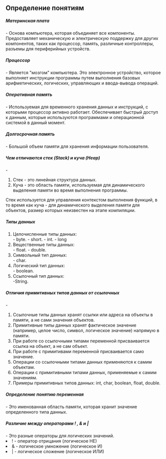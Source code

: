 <h2> Определение понятиям </h2>

<h5> Материнская плата  </h5> - Основа компьютера, которая объединяет все компоненты. Предоставляет механическую и электрическую поддержку для других компонентов, таких как процессор, память, различные контроллеры, разъемы для периферийных устройств.
<h5> Процессор  </h5> - Является "мозгом" компьютера. Это электронное устройство, которое выполняет инструкции программы путем выполнения базовых арифметических, логических, управляющих и ввода-вывода операций.
<h5> Оперативная память  </h5> - Используемая для временного хранения данных и инструкций, с которыми процессор активно работает. Обеспечивает быстрый доступ к данным, которые используются программами и операционной системой в данный момент.
<h5> Долгосрочная память  </h5> - Большой объем памяти для хранения информации пользователя.

<h5> Чем отличаются стек (Stack) и куча (Heap) </h5> - 
<ol>
<li> Стек - это линейная структура данных. </li>
<li> Куча - это область памяти, используемая для динамического выделения памяти во время выполнения программы. </li>
</ol>
Cтек используется для управления контекстом выполнения функций, в то время как куча - для динамического выделения памяти для объектов, размер которых неизвестен на этапе компиляции.

<h5> Типы данных </h5>
<ol>
<li> Целочисленные типы данных:</li>
 - byte.
 - short.
 - int.
 - long
<li> Вещественные типы данных: </li>
 - float.
 - double.
<li> Символьный тип данных:</li>
 - char.
<li> Логический тип данных:</li>
 - boolean.
<li> Ссылочный тип данных:</li>
  -String.
</ol>

<h5> Отличия примитивных типов данных от ссылочных </h5> - 
<ol>
<li>Ссылочные типы данных хранят ссылки или адреса на объекты в памяти, а не сами значения объектов. </li>
<li>Примитивные типы данных хранят фактическое значение (например, целое число, символ, логическое значение) напрямую в памяти. </li>
<li>При работе со ссылочными типами переменной присваивается ссылка на объект, а не сам объект. </li>
<li>При работе с примитивами переменной присваивается само значение. </li>
<li>Операции со ссылочными типами данных применяются к самим объектам. </li>
<li>Операции с примитивными типами данных, применяемые к самим значениям.</li>
<li>Примеры примитивных типов данных: int, char, boolean, float, double. </li>
</ol>

<h5> Определение понятию переменная </h5> - Это именованная область памяти, которая хранит значение определенного типа данных.
<h5> Различие между операторами ! , & и | </h5> - Это разные операторы для логических значений.
<li> ! - оператор отрицания (логическое НЕ)</li>
<li> & - логическое умножение (логическое И)</li>
<li> | - логическое сложение (логическое ИЛИ)</li>